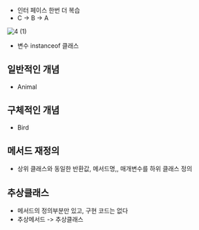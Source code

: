 * 인터 페이스 한번 더 복습 
* C -> B -> A

![4 (1)](https://github.com/kimhyungseok6398/Java_Study/assets/128747925/db23a11c-1956-4793-859f-29516f91fb19)

* 변수 instanceof 클래스 
## 일반적인 개념
* Animal
## 구체적인 개념 
* Bird

## 메서드 재정의
* 상위 클래스와 동일한 반환값, 메서드명,, 매개변수를 하위 클래스 정의 

## 추상클래스
* 메서드의 정의부분만 있고, 구현 코드는 없다
* 추상메서드 -> 추상클래스
 
